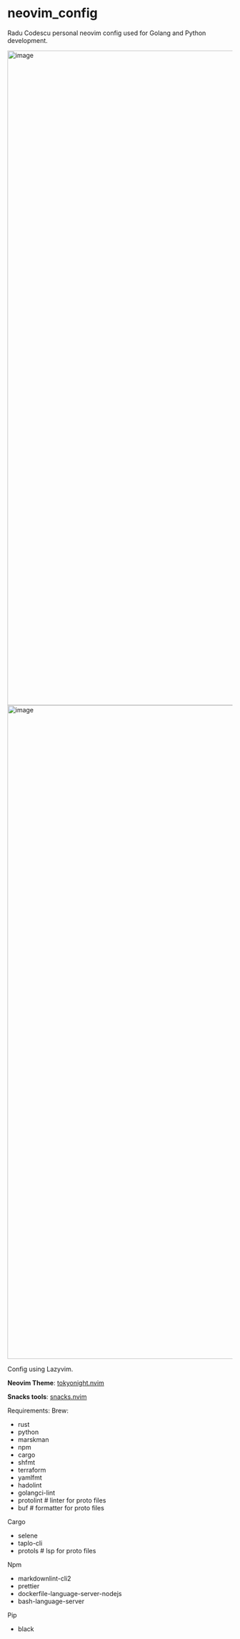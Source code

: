 # neovim_config

Radu Codescu personal neovim config used for Golang and Python development.

<img width="1466" alt="image" src="https://github.com/user-attachments/assets/a4556c0f-3a17-46cc-b0c4-98d3d372c545" />
<img width="1464" alt="image" src="https://github.com/user-attachments/assets/904bf3a2-5830-43d2-b50b-8dc7f7428284" />

Config using Lazyvim.

**Neovim Theme**: [tokyonight.nvim](https://github.com/folke/tokyonight.nvim)

**Snacks tools**: [snacks.nvim](https://github.com/folke/snacks.nvim)

Requirements:
Brew:

- rust
- python
- marskman
- npm
- cargo
- shfmt
- terraform
- yamlfmt
- hadolint
- golangci-lint
- protolint # linter for proto files
- buf # formatter for proto files

Cargo

- selene
- taplo-cli
- protols # lsp for proto files

Npm

- markdownlint-cli2
- prettier
- dockerfile-language-server-nodejs
- bash-language-server

Pip

- black
